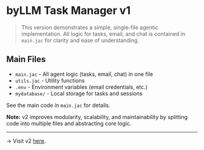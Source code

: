 # byLLM Task Manager v1

>This version demonstrates a simple, single-file agentic implementation. All logic for tasks, email, and chat is contained in `main.jac` for clarity and ease of understanding.

## Main Files
- `main.jac` - All agent logic (tasks, email, chat) in one file
- `utils.jac` - Utility functions
- `.env` - Environment variables (email credentials, etc.)
- `mydatabase/` - Local storage for tasks and sessions

See the main code in `main.jac` for details.

**Note:** v2 improves modularity, scalability, and maintainability by splitting code into multiple files and abstracting core logic.

---

-> Visit v2 [here](../v2/README.md).